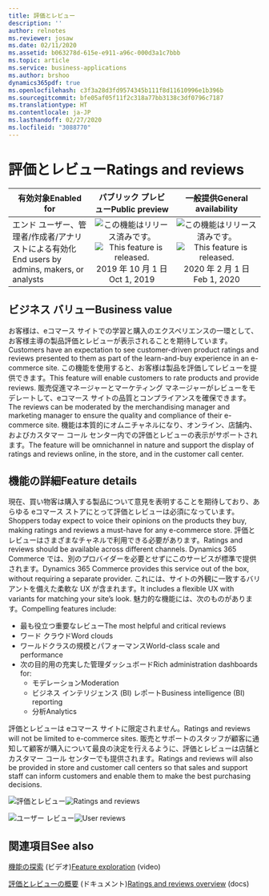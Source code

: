 ```yaml
---
title: 評価とレビュー
description: ''
author: relnotes
ms.reviewer: josaw
ms.date: 02/11/2020
ms.assetid: b063278d-615e-e911-a96c-000d3a1c7bbb
ms.topic: article
ms.service: business-applications
ms.author: brshoo
dynamics365pdf: true
ms.openlocfilehash: c3f3a28d3fd9574345b111f8d11610996e1b396b
ms.sourcegitcommit: bfe05af05f11f2c318a77bb3138c3df0796c7187
ms.translationtype: HT
ms.contentlocale: ja-JP
ms.lasthandoff: 02/27/2020
ms.locfileid: "3088770"
---
```

# <a name="ratings-and-reviews"></a><span data-ttu-id="ee493-102">評価とレビュー</span><span class="sxs-lookup"><span data-stu-id="ee493-102">Ratings and reviews</span></span>


| <span data-ttu-id="ee493-103">有効対象</span><span class="sxs-lookup"><span data-stu-id="ee493-103">Enabled for</span></span>    |  <span data-ttu-id="ee493-104">パブリック プレビュー</span><span class="sxs-lookup"><span data-stu-id="ee493-104">Public preview</span></span> | <span data-ttu-id="ee493-105">一般提供</span><span class="sxs-lookup"><span data-stu-id="ee493-105">General availability</span></span> | 
| ---------- | :----------: |:----------: |
|<span data-ttu-id="ee493-106">エンド ユーザー、管理者/作成者/アナリストによる有効化</span><span class="sxs-lookup"><span data-stu-id="ee493-106">End users by admins, makers, or analysts</span></span>|<span data-ttu-id="ee493-107">![この機能はリリース済みです。](/dynamics365-release-plan/media/green-checkmark.png "この機能はリリース済みです。")</span><span class="sxs-lookup"><span data-stu-id="ee493-107">![This feature is released.](/dynamics365-release-plan/media/green-checkmark.png "This feature is released.")</span></span> <span data-ttu-id="ee493-108">2019 年 10 月 1 日</span><span class="sxs-lookup"><span data-stu-id="ee493-108">Oct 1, 2019</span></span>| <span data-ttu-id="ee493-109">![この機能はリリース済みです。](/dynamics365-release-plan/media/green-checkmark.png "この機能はリリース済みです。")</span><span class="sxs-lookup"><span data-stu-id="ee493-109">![This feature is released.](/dynamics365-release-plan/media/green-checkmark.png "This feature is released.")</span></span> <span data-ttu-id="ee493-110">2020 年 2 月 1 日</span><span class="sxs-lookup"><span data-stu-id="ee493-110">Feb 1, 2020</span></span>|


## <a name="business-value"></a><span data-ttu-id="ee493-111">ビジネス バリュー</span><span class="sxs-lookup"><span data-stu-id="ee493-111">Business value</span></span>
<!-- bv start -->
<span data-ttu-id="ee493-112">お客様は、eコマース サイトでの学習と購入のエクスペリエンスの一環として、お客様主導の製品評価とレビューが表示されることを期待しています。</span><span class="sxs-lookup"><span data-stu-id="ee493-112">Customers have an expectation to see customer-driven product ratings and reviews presented to them as part of the learn-and-buy experience in an e-commerce site.</span></span> <span data-ttu-id="ee493-113">この機能を使用すると、お客様は製品を評価してレビューを提供できます。</span><span class="sxs-lookup"><span data-stu-id="ee493-113">This feature will enable customers to rate products and provide reviews.</span></span> <span data-ttu-id="ee493-114">販売促進マネージャーとマーケティング マネージャーがレビューをモデレートして、eコマース サイトの品質とコンプライアンスを確保できます。</span><span class="sxs-lookup"><span data-stu-id="ee493-114">The reviews can be moderated by the merchandising manager and marketing manager to ensure the quality and compliance of their e-commerce site.</span></span> <span data-ttu-id="ee493-115">機能は本質的にオムニチャネルになり、オンライン、店舗内、およびカスタマー コール センター内での評価とレビューの表示がサポートされます。</span><span class="sxs-lookup"><span data-stu-id="ee493-115">The feature will be omnichannel in nature and support the display of ratings and reviews online, in the store, and in the customer call center.</span></span>
<!-- bv end -->



## <a name="feature-details"></a><span data-ttu-id="ee493-116">機能の詳細</span><span class="sxs-lookup"><span data-stu-id="ee493-116">Feature details</span></span>
<!--feature detail start -->
<span data-ttu-id="ee493-117">現在、買い物客は購入する製品について意見を表明することを期待しており、あらゆる eコマース ストアにとって評価とレビューは必須になっています。</span><span class="sxs-lookup"><span data-stu-id="ee493-117">Shoppers today expect to voice their opinions on the products they buy, making ratings and reviews a must-have for any e-commerce store.</span></span> <span data-ttu-id="ee493-118">評価とレビューはさまざまなチャネルで利用できる必要があります。</span><span class="sxs-lookup"><span data-stu-id="ee493-118">Ratings and reviews should be available across different channels.</span></span> <span data-ttu-id="ee493-119">Dynamics 365 Commerce では、別のプロバイダーを必要とせずにこのサービスが標準で提供されます。</span><span class="sxs-lookup"><span data-stu-id="ee493-119">Dynamics 365 Commerce provides this service out of the box, without requiring a separate provider.</span></span> <span data-ttu-id="ee493-120">これには、サイトの外観に一致するバリアントを備えた柔軟な UX が含まれます。</span><span class="sxs-lookup"><span data-stu-id="ee493-120">It includes a flexible UX with variants for matching your site’s look.</span></span> <span data-ttu-id="ee493-121">魅力的な機能には、次のものがあります。</span><span class="sxs-lookup"><span data-stu-id="ee493-121">Compelling features include:</span></span>

- <span data-ttu-id="ee493-122">最も役立つ重要なレビュー</span><span class="sxs-lookup"><span data-stu-id="ee493-122">The most helpful and critical reviews</span></span>
- <span data-ttu-id="ee493-123">ワード クラウド</span><span class="sxs-lookup"><span data-stu-id="ee493-123">Word clouds</span></span>
- <span data-ttu-id="ee493-124">ワールドクラスの規模とパフォーマンス</span><span class="sxs-lookup"><span data-stu-id="ee493-124">World-class scale and performance</span></span>
- <span data-ttu-id="ee493-125">次の目的用の充実した管理ダッシュボード</span><span class="sxs-lookup"><span data-stu-id="ee493-125">Rich administration dashboards for:</span></span>
  - <span data-ttu-id="ee493-126">モデレーション</span><span class="sxs-lookup"><span data-stu-id="ee493-126">Moderation</span></span>
  - <span data-ttu-id="ee493-127">ビジネス インテリジェンス (BI) レポート</span><span class="sxs-lookup"><span data-stu-id="ee493-127">Business intelligence (BI) reporting</span></span>
  - <span data-ttu-id="ee493-128">分析</span><span class="sxs-lookup"><span data-stu-id="ee493-128">Analytics</span></span>

<span data-ttu-id="ee493-129">評価とレビューは eコマース サイトに限定されません。</span><span class="sxs-lookup"><span data-stu-id="ee493-129">Ratings and reviews will not be limited to e-commerce sites.</span></span> <span data-ttu-id="ee493-130">販売とサポートのスタッフが顧客に通知して顧客が購入について最良の決定を行えるように、評価とレビューは店舗とカスタマー コール センターでも提供されます。</span><span class="sxs-lookup"><span data-stu-id="ee493-130">Ratings and reviews will also be provided in store and customer call centers so that sales and support staff can inform customers and enable them to make the best purchasing decisions.</span></span>

<span data-ttu-id="ee493-131">![評価とレビュー](media/ratings_and_reviewes_1.png "評価とレビュー")</span><span class="sxs-lookup"><span data-stu-id="ee493-131">![Ratings and reviews](media/ratings_and_reviewes_1.png "Ratings and reviews")</span></span>

<span data-ttu-id="ee493-132">![ユーザー レビュー](media/ratings_and_reviewes_2.png "ユーザー レビュー")</span><span class="sxs-lookup"><span data-stu-id="ee493-132">![User reviews](media/ratings_and_reviewes_2.png "User reviews")</span></span>
<!--feature detail end -->










## <a name="see-also"></a><span data-ttu-id="ee493-133">関連項目</span><span class="sxs-lookup"><span data-stu-id="ee493-133">See also</span></span>
<span data-ttu-id="ee493-134">[機能の探索](https://aka.ms/ROGC19RW2ROV4) (ビデオ)</span><span class="sxs-lookup"><span data-stu-id="ee493-134">[Feature exploration](https://aka.ms/ROGC19RW2ROV4) (video)</span></span>

<span data-ttu-id="ee493-135">[評価とレビューの概要](https://docs.microsoft.com/dynamics365/commerce/ratings-reviews-overview) (ドキュメント)</span><span class="sxs-lookup"><span data-stu-id="ee493-135">[Ratings and reviews overview](https://docs.microsoft.com/dynamics365/commerce/ratings-reviews-overview) (docs)</span></span>
